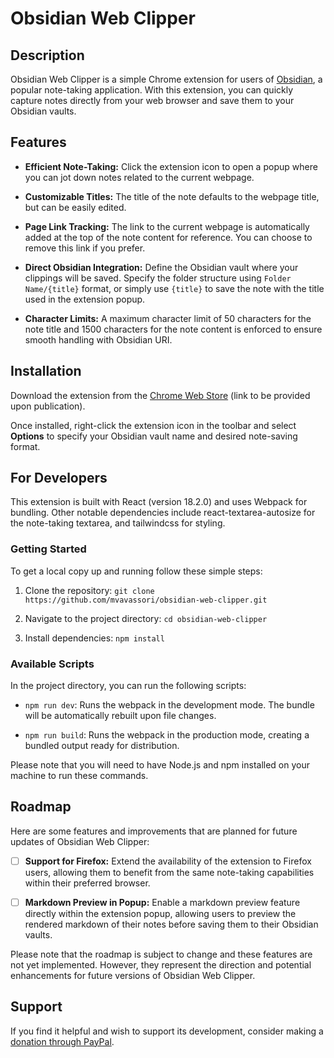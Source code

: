 # Obsidian Web Clipper

## Description

Obsidian Web Clipper is a simple Chrome extension for users of [Obsidian](https://obsidian.md/), a popular note-taking application. With this extension, you can quickly capture notes directly from your web browser and save them to your Obsidian vaults.

## Features

- **Efficient Note-Taking:** Click the extension icon to open a popup where you can jot down notes related to the current webpage.
- **Customizable Titles:** The title of the note defaults to the webpage title, but can be easily edited.
- **Page Link Tracking:** The link to the current webpage is automatically added at the top of the note content for reference. You can choose to remove this link if you prefer.
- **Direct Obsidian Integration:** Define the Obsidian vault where your clippings will be saved. Specify the folder structure using `Folder Name/{title}` format, or simply use `{title}` to save the note with the title used in the extension popup.

- **Character Limits:** A maximum character limit of 50 characters for the note title and 1500 characters for the note content is enforced to ensure smooth handling with Obsidian URI.

## Installation

Download the extension from the [Chrome Web Store](https://chrome.google.com/webstore) (link to be provided upon publication).

Once installed, right-click the extension icon in the toolbar and select **Options** to specify your Obsidian vault name and desired note-saving format.

## For Developers

This extension is built with React (version 18.2.0) and uses Webpack for bundling. Other notable dependencies include react-textarea-autosize for the note-taking textarea, and tailwindcss for styling.

### Getting Started

To get a local copy up and running follow these simple steps:

1. Clone the repository: `git clone https://github.com/mvavassori/obsidian-web-clipper.git`

2. Navigate to the project directory: `cd obsidian-web-clipper`

3. Install dependencies: `npm install`

### Available Scripts

In the project directory, you can run the following scripts:

- `npm run dev`: Runs the webpack in the development mode. The bundle will be automatically rebuilt upon file changes.

- `npm run build`: Runs the webpack in the production mode, creating a bundled output ready for distribution.

Please note that you will need to have Node.js and npm installed on your machine to run these commands.

## Roadmap

Here are some features and improvements that are planned for future updates of Obsidian Web Clipper:

- [ ] **Support for Firefox:** Extend the availability of the extension to Firefox users, allowing them to benefit from the same note-taking capabilities within their preferred browser.

- [ ] **Markdown Preview in Popup:** Enable a markdown preview feature directly within the extension popup, allowing users to preview the rendered markdown of their notes before saving them to their Obsidian vaults.

Please note that the roadmap is subject to change and these features are not yet implemented. However, they represent the direction and potential enhancements for future versions of Obsidian Web Clipper.

## Support

If you find it helpful and wish to support its development, consider making a [donation through PayPal](https://www.paypal.com/donate/?hosted_button_id=M8RTMTXKV46EC).
